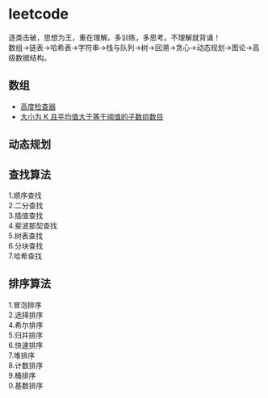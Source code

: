 # leetcode
逐类击破，思想为王，重在理解。多训练，多思考。不理解就背诵！  
数组->链表->哈希表->字符串->栈与队列->树->回溯->贪心->动态规划->图论->高级数据结构。
## 数组
* [高度检查器](https://github.com/aizhangyao/leetcode/blob/master/src/com/aiz/leetcode/array/HeightChecker.java)
* [大小为 K 且平均值大于等于阈值的子数组数目](https://github.com/aizhangyao/leetcode/blob/master/src/com/aiz/leetcode/array/Solution_T_1343.java)

## 动态规划

## 查找算法
1.顺序查找  
2.二分查找  
3.插值查找  
4.斐波那契查找  
5.树表查找  
6.分块查找  
7.哈希查找  

## 排序算法
1.冒泡排序  
2.选择排序  
4.希尔排序  
5.归并排序  
6.快速排序  
7.堆排序  
8.计数排序  
9.桶排序  
0.基数排序  